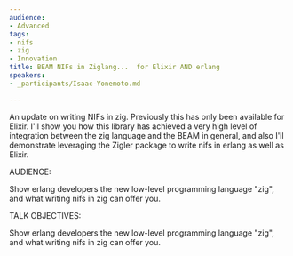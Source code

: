 ```yaml
---
audience:
- Advanced
tags:
- nifs
- zig
- Innovation
title: BEAM NIFs in Ziglang...  for Elixir AND erlang
speakers:
- _participants/Isaac-Yonemoto.md

---
```

An update on writing NIFs in zig. Previously this has only been available for Elixir. I'll show you how this library has achieved a very high level of integration between the zig language and the BEAM in general, and also I'll demonstrate leveraging the Zigler package to write nifs in erlang as well as Elixir.

AUDIENCE:

Show erlang developers the new low-level programming language "zig", and what writing nifs in zig can offer you.

TALK OBJECTIVES:

Show erlang developers the new low-level programming language "zig", and what writing nifs in zig can offer you.